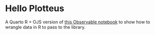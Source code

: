 # Hello Plotteus

A Quarto R + OJS version of [this Observable notebook](https://github.com/bprusinowski/plotteus) to show how to wrangle data in R to pass to the library.